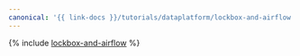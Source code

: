 ```yaml
---
canonical: '{{ link-docs }}/tutorials/dataplatform/lockbox-and-airflow'
---
```


{% include [lockbox-and-airflow](../../../_tutorials/dataplatform/lockbox-and-airflow.md) %}

